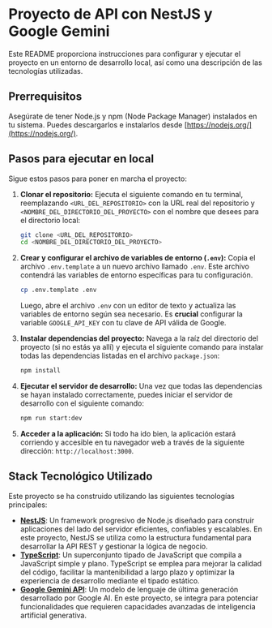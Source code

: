# Proyecto de API con NestJS y Google Gemini

Este README proporciona instrucciones para configurar y ejecutar el proyecto en un entorno de desarrollo local, así como una descripción de las tecnologías utilizadas.

## Prerrequisitos

Asegúrate de tener Node.js y npm (Node Package Manager) instalados en tu sistema. Puedes descargarlos e instalarlos desde [https://nodejs.org/](https://nodejs.org/).

## Pasos para ejecutar en local

Sigue estos pasos para poner en marcha el proyecto:

1.  **Clonar el repositorio:**
    Ejecuta el siguiente comando en tu terminal, reemplazando `<URL_DEL_REPOSITORIO>` con la URL real del repositorio y `<NOMBRE_DEL_DIRECTORIO_DEL_PROYECTO>` con el nombre que desees para el directorio local:
    ```bash
    git clone <URL_DEL_REPOSITORIO>
    cd <NOMBRE_DEL_DIRECTORIO_DEL_PROYECTO>
    ```

2.  **Crear y configurar el archivo de variables de entorno (`.env`):**
    Copia el archivo `.env.template` a un nuevo archivo llamado `.env`. Este archivo contendrá las variables de entorno específicas para tu configuración.
    ```bash
    cp .env.template .env
    ```
    Luego, abre el archivo `.env` con un editor de texto y actualiza las variables de entorno según sea necesario. Es **crucial** configurar la variable `GOOGLE_API_KEY` con tu clave de API válida de Google.

3.  **Instalar dependencias del proyecto:**
    Navega a la raíz del directorio del proyecto (si no estás ya allí) y ejecuta el siguiente comando para instalar todas las dependencias listadas en el archivo `package.json`:
    ```bash
    npm install
    ```

4.  **Ejecutar el servidor de desarrollo:**
    Una vez que todas las dependencias se hayan instalado correctamente, puedes iniciar el servidor de desarrollo con el siguiente comando:
    ```bash
    npm run start:dev
    ```

5.  **Acceder a la aplicación:**
    Si todo ha ido bien, la aplicación estará corriendo y accesible en tu navegador web a través de la siguiente dirección: `http://localhost:3000`.

## Stack Tecnológico Utilizado

Este proyecto se ha construido utilizando las siguientes tecnologías principales:

*   **[NestJS](https://nestjs.com/)**: Un framework progresivo de Node.js diseñado para construir aplicaciones del lado del servidor eficientes, confiables y escalables. En este proyecto, NestJS se utiliza como la estructura fundamental para desarrollar la API REST y gestionar la lógica de negocio.
*   **[TypeScript](https://www.typescriptlang.org/)**: Un superconjunto tipado de JavaScript que compila a JavaScript simple y plano. TypeScript se emplea para mejorar la calidad del código, facilitar la mantenibilidad a largo plazo y optimizar la experiencia de desarrollo mediante el tipado estático.
*   **[Google Gemini API](https://ai.google.dev/)**: Un modelo de lenguaje de última generación desarrollado por Google AI. En este proyecto, se integra para potenciar funcionalidades que requieren capacidades avanzadas de inteligencia artificial generativa.
